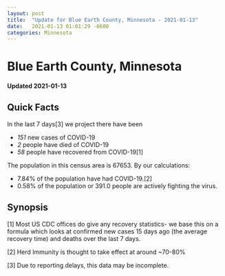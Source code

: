 ```yaml
---
layout: post
title:  "Update for Blue Earth County, Minnesota - 2021-01-13"
date:   2021-01-13 01:01:29 -0600
categories: Minnesota
---
```


# Blue Earth County, Minnesota
#### Updated 2021-01-13

## Quick Facts

In the last 7 days[3] we project there have been
- *151* new cases of COVID-19
- *2* people have died of COVID-19
- *58* people have recovered from COVID-19[1]

The population in this census area is 67653. By our calculations:
- 7.84% of the population have had COVID-19.[2]
- 0.58% of the population or 391.0 people are actively fighting the virus.

## Synopsis




[1] Most US CDC offices do give any recovery statistics- we base this on a formula which looks at confirmed new cases
15 days ago (the average recovery time) and deaths over the last 7 days.

[2] Herd Immunity is thought to take effect at around ~70-80%

[3] Due to reporting delays, this data may be incomplete.
 
    